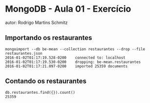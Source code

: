 # MongoDB - Aula 01 - Exercício
autor: Rodrigo Martins Schmitz

## Importando os restaurantes

```
mongoimport --db be-mean --collection restaurantes --drop --file restaurantes.json
2016-01-02T01:17:19.528-0200    connected to: localhost
2016-01-02T01:17:19.530-0200    dropping: be-mean.restaurantes
2016-01-02T01:17:21.097-0200    imported 25359 documents

```

## Contando os restaurantes


```
db.restaurantes.find({}).count()
25359

```